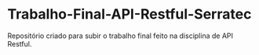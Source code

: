 # Trabalho-Final-API-Restful-Serratec
Repositório criado para subir o trabalho final feito na disciplina de API Restful.
